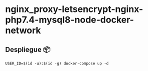 # nginx_proxy-letsencrypt-nginx-php7.4-mysql8-node-docker-network

## Despliegue 📦

```
USER_ID=$(id -u):$(id -g) docker-compose up -d

```
